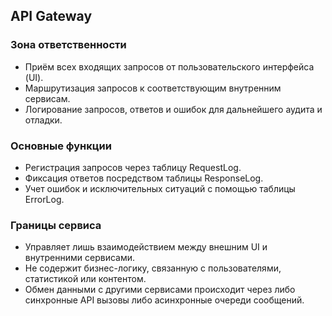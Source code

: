 ## API Gateway
### Зона ответственности
- Приём всех входящих запросов от пользовательского интерфейса (UI).
- Маршрутизация запросов к соответствующим внутренним сервисам.
- Логирование запросов, ответов и ошибок для дальнейшего аудита и отладки.

### Основные функции
- Регистрация запросов через таблицу RequestLog.
- Фиксация ответов посредством таблицы ResponseLog.
- Учет ошибок и исключительных ситуаций с помощью таблицы ErrorLog.

### Границы сервиса
- Управляет лишь взаимодействием между внешним UI и внутренними сервисами.
- Не содержит бизнес-логику, связанную с пользователями, статистикой или контентом.
- Обмен данными с другими сервисами происходит через либо синхронные API вызовы либо асинхронные очереди сообщений.
